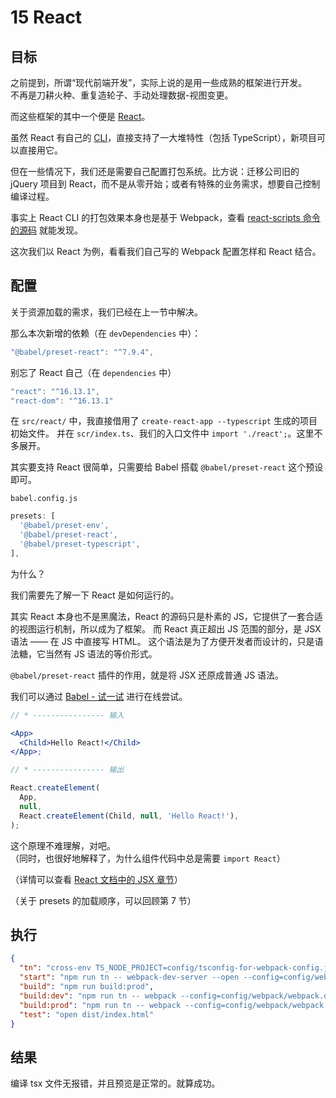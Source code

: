 # 15 React

## 目标

之前提到，所谓“现代前端开发”，实际上说的是用一些成熟的框架进行开发。  
不再是刀耕火种、重复造轮子、手动处理数据-视图变更。

而这些框架的其中一个便是 [React](https://zh-hans.reactjs.org/)。

虽然 React 有自己的 [CLI](https://github.com/facebook/create-react-app)，直接支持了一大堆特性（包括 TypeScript），新项目可以直接用它。

但在一些情况下，我们还是需要自己配置打包系统。比方说：迁移公司旧的 jQuery 项目到 React，而不是从零开始；或者有特殊的业务需求，想要自己控制编译过程。

事实上 React CLI 的打包效果本身也是基于 Webpack，查看 [react-scripts 命令的源码](https://github.com/facebook/create-react-app/blob/master/packages/react-scripts/scripts/build.js#L37) 就能发现。

这次我们以 React 为例，看看我们自己写的 Webpack 配置怎样和 React 结合。

## 配置

关于资源加载的需求，我们已经在上一节中解决。

那么本次新增的依赖（在 `devDependencies` 中）：

```js
"@babel/preset-react": "^7.9.4",
```

别忘了 React 自己（在 `dependencies` 中）

```js
"react": "^16.13.1",
"react-dom": "^16.13.1"
```

在 `src/react/` 中，我直接借用了 `create-react-app --typescript` 生成的项目初始文件。
并在 `scr/index.ts`、我们的入口文件中 `import './react';`。这里不多展开。

其实要支持 React 很简单，只需要给 Babel 搭载 `@babel/preset-react` 这个预设即可。

`babel.config.js`

```js
presets: [
  '@babel/preset-env',
  '@babel/preset-react',
  '@babel/preset-typescript',
],
```

为什么？

我们需要先了解一下 React 是如何运行的。

其实 React 本身也不是黑魔法，React 的源码只是朴素的 JS，它提供了一套合适的视图运行机制，所以成为了框架。
而 React 真正超出 JS 范围的部分，是 JSX 语法 —— 在 JS 中直接写 HTML。
这个语法是为了方便开发者而设计的，只是语法糖，它当然有 JS 语法的等价形式。

`@babel/preset-react` 插件的作用，就是将 JSX 还原成普通 JS 语法。

我们可以通过 [Babel - 试一试](https://www.babeljs.cn/repl) 进行在线尝试。

```jsx
// * ---------------- 输入

<App>
  <Child>Hello React!</Child>
</App>;

// * ---------------- 输出

React.createElement(
  App,
  null,
  React.createElement(Child, null, 'Hello React!'),
);
```

这个原理不难理解，对吧。  
（同时，也很好地解释了，为什么组件代码中总是需要 `import React`）

（详情可以查看 [React 文档中的 JSX 章节](https://zh-hans.reactjs.org/docs/introducing-jsx.html#jsx-represents-objects)）

（关于 presets 的加载顺序，可以回顾第 7 节）

## 执行

```json
{
  "tn": "cross-env TS_NODE_PROJECT=config/tsconfig-for-webpack-config.json",
  "start": "npm run tn -- webpack-dev-server --open --config=config/webpack/webpack.server.ts",
  "build": "npm run build:prod",
  "build:dev": "npm run tn -- webpack --config=config/webpack/webpack.dev.ts",
  "build:prod": "npm run tn -- webpack --config=config/webpack/webpack.prod.ts",
  "test": "open dist/index.html"
}
```

## 结果

编译 tsx 文件无报错，并且预览是正常的。就算成功。
